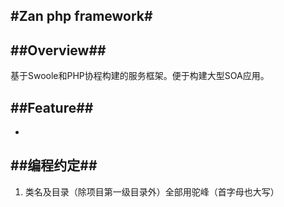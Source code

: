 #Zan php framework#
----
##Overview##
----
基于Swoole和PHP协程构建的服务框架。便于构建大型SOA应用。


##Feature##
----
* 

##编程约定##
----


1.  类名及目录（除项目第一级目录外）全部用驼峰（首字母也大写）
